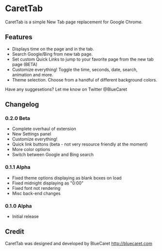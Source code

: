 # CaretTab
CaretTab is a simple New Tab page replacement for Google Chrome.

## Features
- Displays time on the page and in the tab.
- Search Google/Bing from new tab page.
- Set custom Quick Links to jump to your favorite page from the new tab page (BETA)
- Customize everything! Toggle the time, seconds, date, search, animation and more.
- Theme selection. Choose from a handful of different background colors.

Have any suggesetions? Let me know on Twitter @BlueCaret

## Changelog

### 0.2.0 Beta
- Complete overhaul of extension
- New Settings panel
- Customize everything!
- Quick link buttons (beta - not very resource friendly at the moment)
- More color options
- Switch between Google and Bing search

### 0.1.1 Alpha
- Fixed theme options displaying as blank boxes on load
- Fixed midnight displaying as "0:00"
- Fixed font not rendering
- Misc back-end changes

### 0.1.0 Alpha
- Initial release

## Credit
CaretTab was designed and developed by BlueCaret
http://bluecaret.com

